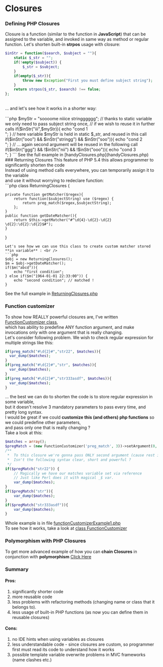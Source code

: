 # Closures
### Defining PHP Closures
Closure is a function (similar to the function in **JavaScript**) that can be assigned to the variable, and invoked in same way as method or regular function.
Let's shorten built-in **strpos** usage with closure: <br />
```php
$inStr = function($search, $subject = ""){ 
    static $_str = ""; 
    if(!empty($subject)) {
        $_str = $subject;
    }
    if(empty($_str)){
        throw new Exception("First you must define subject string");
    }
    return strpos($_str, $search) !== false; 
};
```
<br />
... and let's see how it works in a shorter way:<br />
<br />
```php
$myStr = "soooome niiice stringggggg";
// thanks to static variable we only need to pass subject string once,
// if we wish to reuse it in further calls
if($inStr("iii",$myStr)){
    echo "cond 1 <br />";
}
// here variable $myStr is held in static $_str, and reused in this call
if($inStr("ooo") && $inStr("stringg") && $inStr("soo")){
    echo "cond 2 <br />";
}
// ... again second argument will be reused in the following call
if($inStr("ggg") && !$inStr("nii") && !$inStr("ooo")){
    echo "cond 3 <br />";
}
```
See the full example in [handyClosures.php](handyClosures.php)<br />
### Returning Closures
This feature of PHP 5.4 this allows programmer to significantly shorten the code <br />
Instead of using method calls everywhere, you can temporarily assign it to the variable <br />
and use it without worrying to redeclare function: <br />
```php
class ReturningClosures {

    private function getMatcher($regex){
        return function($subjectString) use ($regex) {
            return preg_match($regex,$subjectString);  
        };
    }
    public function getDateMatcher(){
        return $this->getMatcher("#^\d{4}-\d{2}-\d{2} \d{2}:\d{2}:\d{2}$#");
    }
}
```
Let's see how we can use this class to create custom matcher stored **in variable** : <br />
```php
$obj = new ReturningClosures();
$m = $obj->getDateMatcher();
if($m("abcd")){
    echo "first condition";
} else if($m("1964-01-01 22:33:00")) {
    echo "second condition"; // matched !
}
```
See the full example in [ReturningClosures.php](ReturningClosures.php)<br />

### Function customizer
To show how REALLY powerful closures are, I've written [FunctionCustomizer class](FunctionCustomizer.php), <br />
which has ability to predefine ANY function argument, and make invocations only with one argument that is really changing. <br />
Let's consider following problem. We wish to check regular expression for multiple strings like this: <br />
```php
if(preg_match("#\d{2}#","str22", $matches)){
  var_dump($matches);
}
if(preg_match("#\d{2}#","str", $matches)){
  var_dump($matches);
}
if(preg_match("#\d{2}#","str333asdf", $matches)){
  var_dump($matches);
}
```
... the best we can do to shorten the code is to store regular expression in some variable, <br />
but it doesn't resolve 3 mandatory parameters to pass every time, and pretty long syntax. <br />
I would be great if we could **customize this (and others) php functions** so we could predefine other parameters, <br />
and pass only one that is really changing ? <br />
Take a look at this: <br />
```php
$matches = array();
$pregMatch = (new FunctionCustomizer('preg_match', 3))->setArgument(0, "#\d{2}#")->setArgumentRef(2, $matches)->getClosure();
/**
 *  To this closure we're gonna pass ONLY second argument (cause rest is already predefined).
 *  Isn't the following syntax clear, short and powerful ?
 */
if($pregMatch("str22")) {
    // Magically we have our matches variable set via reference
    // Just like Perl does it with magical _$ var.
    var_dump($matches); 
}
if($pregMatch("str")){
    var_dump($matches);
}
if($pregMatch("str333asdf")){
    var_dump($matches);
}
```
Whole example is in file [functionCustomizerExample1.php](functionCustomizerExample1.php) <br />
To see how it works, take a look at [class FunctionCustomizer](FunctionCustomizer.php) <br />


### Polymorphism with PHP Closures
To get more advanced example of how you can **chain Closures** in conjunction with **polymorphism** [Click Here](PolymorphismWithClosures.php)

### Summary 
#### Pros:
 1. significantly shorter code
 2. more reusable code
 3. less problems with refactoring methods (changing name or class that it belongs to).
 4. less usage of built-in PHP functions (as now you can define them in reusable closures)

#### Cons: 
 1. no IDE hints when using variables as closures
 2. less understandable code - since closures are custom, so programmer first must read its code to understand how it works
 3. possible template variable overwrite problems in MVC frameworks (name clashes etc.)
 
